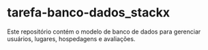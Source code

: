 # tarefa-banco-dados_stackx
Este repositório contém o modelo de banco de dados para gerenciar usuários, lugares, hospedagens e avaliações.
